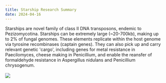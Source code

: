 ```yaml
---
title: Starship Research Summary
date: 2024-04-16
---
```


<div class="responsive-text">
Starships are novel family of class II DNA transposons, endemic to <it>Pezizomycotina</it>. Starships can be extremely large (~20-700kb), making up to 2% of fungal genomes. These elements replicate within the host genome via tyrosine recombinases (captain genes). They can also pick up and carry relevant genetic 'cargo', including genes for metal resistance in <it>Paecilomyces</it>, cheese making in <it>Penicillium</it>, and enable the reansfer of formaldehyde resistance in <it>Aspergillus nidulans</it> and <it>Penicillium chrysogenum</it>.
</div>
<br>
<div class="responsive-img">
<img src="/starship-model.png"/>
</div>
